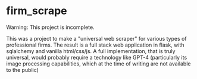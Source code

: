 # firm_scrape

Warning: This project is incomplete. 

This was a project to make a "universal web scraper" for various types of professional firms.
The result is a full stack web application in flask, with sqlalchemy and vanilla html/css/js.
A full implementation, that is truly universal, would probably require a technology like GPT-4 (particularly its image processing capabilities, which at the time of writing are not available to the public)

